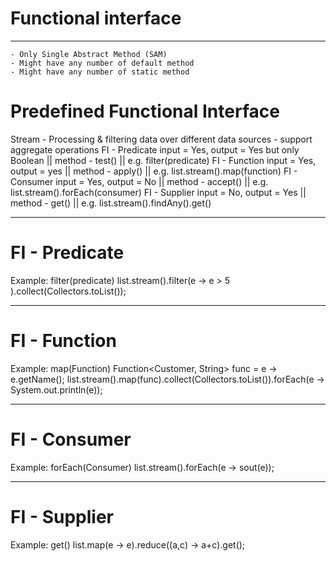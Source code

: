 # Functional interface
------------------------------------------
	- Only Single Abstract Method (SAM)
	- Might have any number of default method
	- Might have any number of static method

# Predefined Functional Interface

Stream	- Processing & filtering data over different data sources
    - support aggregate operations
FI - Predicate	input = Yes, output = Yes but only Boolean    || method - test()   || e.g. filter(predicate)
FI - Function	input = Yes, output = yes                     || method - apply()  || e.g. list.stream().map(function)
FI - Consumer	input = Yes, output = No                      || method - accept() || e.g. list.stream().forEach(consumer)
FI - Supplier	input = No,  output = Yes                     || method - get()    || e.g. list.stream().findAny().get()
    
------------------------------------------
# FI - Predicate

Example: filter(predicate)
    list.stream().filter(e -> e > 5 ).collect(Collectors.toList());

------------------------------------------
# FI - Function

Example: map(Function)
Function<Customer, String> func = e ->  e.getName();
    list.stream().map(func).collect(Collectors.toList()).forEach(e -> System.out.println(e));

------------------------------------------
# FI - Consumer

Example: forEach(Consumer)
    list.stream().forEach(e -> sout(e));
    
------------------------------------------
# FI - Supplier

Example: get()
    list.map(e -> e).reduce((a,c) -> a+c).get();
